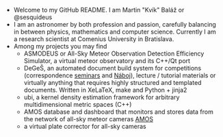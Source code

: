 - Welcome to my GitHub README. I am Martin "Kvík" Baláž or @sesquideus
- I am an astronomer by both profession and passion, carefully balancing in between physics,
  mathematics and computer science. Currently I am a research scientist at Comenius University in Bratislava.
- Among my projects you may find
  - ASMODEUS or All-Sky Meteor Observation Detection Efficiency Simulator, a virtual meteor observatory and its C++/Qt port
  - DeGeŠ, an automated document build system for competitions (correspondence [seminars](https://fks.sk/) and [Náboj](https://physics.naboj.org/)),
    lecture / tutorial materials or virtually anything that requires highly structured and templated documents. Written in XeLaTeX, make and Python + jinja2
  - ubi, a kernel density estimation framework for arbitrary multidimensional metric spaces (C++)
  - AMOS database and dashboard that monitors and stores data from the network of all-sky meteor cameras
    [AMOS](https://fmph.uniba.sk/en/microsites/daa/division-of-astronomy-and-astrophysics/research/meteors/amos/)
  - a virtual plate corrector for all-sky cameras

<!---
sesquideus/sesquideus is a ✨ special ✨ repository because its `README.md` (this file) appears on your GitHub profile.
You can click the Preview link to take a look at your changes.
--->
